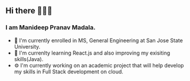 ## Hi there 🙋🏽‍♂️
### I am Manideep Pranav Madala. 
- 🏫 I'm currently enrolled in MS, General Engineering at San Jose State University.
- 📖 I'm currenlty learning React.js and also improving my exisiting skills(Java).
- ⚙️ I'm currently working on an academic project that will help develop my skills in Full Stack development on cloud.

<!--
**manideeppranavm/manideeppranavm** is a ✨ _special_ ✨ repository because its `README.md` (this file) appears on your GitHub profile.

Here are some ideas to get you started:

- 🔭 I’m currently working on ...
- 🌱 I’m currently learning ...
- 👯 I’m looking to collaborate on ...
- 🤔 I’m looking for help with ...
- 💬 Ask me about ...
- 📫 How to reach me: ...
- 😄 Pronouns: ...
- ⚡ Fun fact: ...
-->
